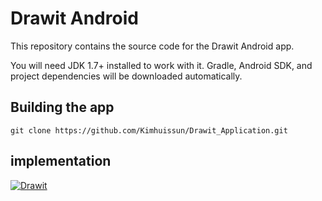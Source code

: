 Drawit Android
==============
This repository contains the source code for the Drawit Android app.

You will need JDK 1.7+ installed to work with it. Gradle, Android SDK, and project dependencies will be downloaded automatically.

Building the app
---------------
```
git clone https://github.com/Kimhuissun/Drawit_Application.git
```

implementation
---------------
[![Drawit](http://img.youtube.com/vi/a-cfUiHilgE&feature=youtu.be/1.jpg)](https://youtu.be/a-cfUiHilgE)





